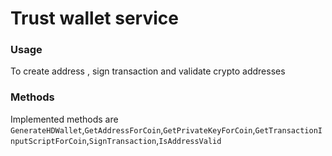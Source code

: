 # Trust wallet service

### Usage 
To create address , sign transaction and validate crypto addresses 

### Methods
Implemented methods are `GenerateHDWallet`,`GetAddressForCoin`,`GetPrivateKeyForCoin`,`GetTransactionInputScriptForCoin`,`SignTransaction`,`IsAddressValid`